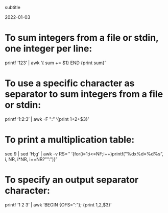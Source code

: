 subtitle

2022-01-03

To sum integers from a file or stdin, one integer per line:
===========================================================

printf ‘123’ | awk ‘{ sum += $1} END {print sum}’

To use a specific character as separator to sum integers from a file or stdin:
==============================================================================

printf ‘1:2:3’ | awk -F ":” ‘{print $1+$2+$3}’

To print a multiplication table:
================================

seq 9 | sed ‘H;g’ | awk -v RS=’’ ‘{for(i=1;i&lt;=NF;i++)printf("%dx%d=%d%s”, i, NR, i\*NR, i==NR?"”:")}’

To specify an output separator character:
=========================================

printf ‘1 2 3’ | awk ‘BEGIN {OFS=":”}; {print $1,$2,$3}’
